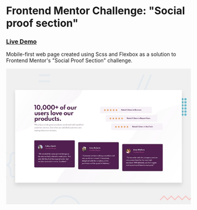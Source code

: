 # Frontend Mentor Challenge: "Social proof section"

### [Live Demo](https://helix-software.ro/demo/frontend-mentor-challenges/social-proof-section/)

Mobile-first web page created using Scss and Flexbox as a solution to Frontend Mentor's "Social Proof Section" challenge.



![Design preview for the Social proof section coding challenge](./assets/design/desktop-preview.jpg)

